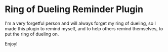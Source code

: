 # Ring of Dueling Reminder Plugin

I'm a very forgetful person and will always forget my ring of dueling, so I made this plugin to remind myself, and to help others remind themselves, to put the ring of dueling on.

Enjoy!
